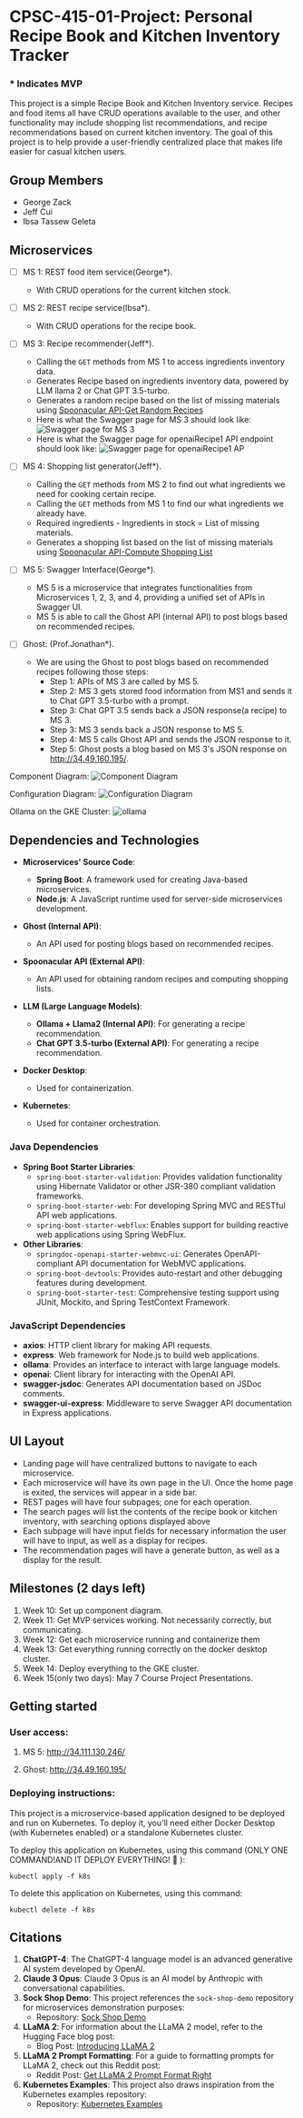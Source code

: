 # CPSC-415-01-Project: Personal Recipe Book and Kitchen Inventory Tracker
### * Indicates MVP

This project is a simple Recipe Book and Kitchen Inventory service. Recipes and food items all have CRUD operations available to the user, and other functionality may include shopping list recommendations, and recipe recommendations based on current kitchen inventory. The goal of this project is to help provide a user-friendly centralized place that makes life easier for casual kitchen users.

## Group Members
- George Zack
- Jeff Cui
- Ibsa Tassew Geleta

## Microservices

- [ ] MS 1: REST food item service(George*). 
    - With CRUD operations for the current kitchen stock.

- [ ] MS 2: REST recipe service(Ibsa*).
    - With CRUD operations for the recipe book.  

- [ ] MS 3: Recipe recommender(Jeff*).
    - Calling the `GET` methods from MS 1 to access ingredients inventory data.
    - Generates Recipe based on ingredients inventory data, powered by LLM llama 2 or Chat GPT 3.5-turbo.
    - Generates a random recipe based on the list of missing materials using [Spoonacular API-Get Random Recipes](https://spoonacular.com/food-api/docs#Get-Random-Recipes) 
    - Here is what the Swagger page for MS 3 should look like:
    ![Swagger page for MS 3](images/ms3.png) 
    - Here is what the Swagger page for openaiRecipe1 API endpoint should look like:
    ![Swagger page for openaiRecipe1 AP](images/openai.png) 

- [ ] MS 4: Shopping list generator(Jeff*).
    - Calling the `GET` methods from MS 2 to find out what ingredients we need for cooking certain recipe.
    - Calling the `GET` methods from MS 1 to find our what ingredients we already have.
    - Required ingredients - Ingredients in stock = List of missing materials. 
    - Generates a shopping list based on the list of missing materials using [Spoonacular API-Compute Shopping List](https://spoonacular.com/food-api/docs#Compute-Shopping-List)  

- [ ] MS 5: Swagger Interface(George*).  
    - MS 5 is a microservice that integrates functionalities from Microservices 1, 2, 3, and 4, providing a unified set of APIs in Swagger UI.  
    - MS 5 is able to call the Ghost API (internal API) to post blogs based on recommended recipes.  

- [ ] Ghost: (Prof.Jonathan*).
    - We are using the Ghost to post blogs based on recommended recipes following those steps:
        - Step 1: APIs of MS 3 are called by MS 5.
        - Step 2: MS 3 gets stored food information from MS1 and sends it to Chat GPT 3.5-turbo with a prompt.
        - Step 3: Chat GPT 3.5 sends back a JSON response(a recipe) to MS 3.
        - Step 3: MS 3 sends back a JSON response to MS 5.
        - Step 4: MS 5 calls Ghost API and sends the JSON response to it.
        - Step 5: Ghost posts a blog based on MS 3's JSON response on http://34.49.160.195/.



Component Diagram:
![Component Diagram](images/componentUML.png)  

Configuration Diagram:
![Configuration Diagram](images/configurationUML.png)  

Ollama on the GKE Cluster:
![ollama](images/ollama.png)

## Dependencies and Technologies

- **Microservices' Source Code**:
  - **Spring Boot**: A framework used for creating Java-based microservices.
  - **Node.js**: A JavaScript runtime used for server-side microservices development.

- **Ghost (Internal API)**:
  - An API used for posting blogs based on recommended recipes.

- **Spoonacular API (External API)**:
  - An API used for obtaining random recipes and computing shopping lists.


- **LLM (Large Language Models)**:
  - **Ollama + Llama2 (Internal API)**: For generating a recipe recommendation.
  - **Chat GPT 3.5-turbo (External API)**: For generating a recipe recommendation.

- **Docker Desktop**:
  - Used for containerization.

- **Kubernetes**:
  - Used for container orchestration.

### Java Dependencies
- **Spring Boot Starter Libraries**:
  - `spring-boot-starter-validation`: Provides validation functionality using Hibernate Validator or other JSR-380 compliant validation frameworks.
  - `spring-boot-starter-web`: For developing Spring MVC and RESTful API web applications.
  - `spring-boot-starter-webflux`: Enables support for building reactive web applications using Spring WebFlux.
- **Other Libraries**:
  - `springdoc-openapi-starter-webmvc-ui`: Generates OpenAPI-compliant API documentation for WebMVC applications.
  - `spring-boot-devtools`: Provides auto-restart and other debugging features during development.
  - `spring-boot-starter-test`: Comprehensive testing support using JUnit, Mockito, and Spring TestContext Framework.

### JavaScript Dependencies
- **axios**: HTTP client library for making API requests.
- **express**: Web framework for Node.js to build web applications.
- **ollama**: Provides an interface to interact with large language models.
- **openai**: Client library for interacting with the OpenAI API.
- **swagger-jsdoc**: Generates API documentation based on JSDoc comments.
- **swagger-ui-express**: Middleware to serve Swagger API documentation in Express applications.


## UI Layout
- Landing page will have centralized buttons to navigate to each microservice.
- Each microservice will have its own page in the UI. Once the home page is exited, the services will appear in a side bar.
- REST pages will have four subpages; one for each operation.
- The search pages will list the contents of the recipe book or kitchen inventory, with searching options displayed above
- Each subpage will have input fields for necessary information the user will have to input, as well as a display for recipes.
- The recommendation pages will have a generate button, as well as a display for the result.  

## Milestones (2 days left)
1. Week 10: Set up component diagram.
2. Week 11: Get MVP services working. Not necessarily correctly, but communicating.
3. Week 12: Get each microservice running and containerize them
4. Week 13: Get everything running correctly on the docker desktop cluster.
5. Week 14: Deploy everything to the GKE cluster. 
6. Week 15(only two days): May 7 Course Project Presentations.  

## Getting started
### User access: 
1. MS 5: http://34.111.130.246/  

2. Ghost: http://34.49.160.195/

### Deploying instructions:   
This project is a microservice-based application designed to be deployed and run on Kubernetes. To deploy it, you'll need either Docker Desktop (with Kubernetes enabled) or a standalone Kubernetes cluster.

To deploy this application on Kubernetes, using this command (ONLY ONE COMMAND!AND IT DEPLOY EVERYTHING! :rocket: ):
```
kubectl apply -f k8s 
```
To delete this application on Kubernetes, using this command:
```
kubectl delete -f k8s 
```

## Citations
1. **ChatGPT-4**: The ChatGPT-4 language model is an advanced generative AI system developed by OpenAI.
2. **Claude 3 Opus**: Claude 3 Opus is an AI model by Anthropic with conversational capabilities.
3. **Sock Shop Demo**: This project references the `sock-shop-demo` repository for microservices demonstration purposes:
   - Repository: [Sock Shop Demo](https://github.com/ocp-power-demos/sock-shop-demo)
4. **LLaMA 2**: For information about the LLaMA 2 model, refer to the Hugging Face blog post:
   - Blog Post: [Introducing LLaMA 2](https://huggingface.co/blog/llama2)
5. **LLaMA 2 Prompt Formatting**: For a guide to formatting prompts for LLaMA 2, check out this Reddit post:
   - Reddit Post: [Get LLaMA 2 Prompt Format Right](https://www.reddit.com/r/LocalLLaMA/comments/155po2p/get_llama_2_prompt_format_right/)
6. **Kubernetes Examples**: This project also draws inspiration from the Kubernetes examples repository:
   - Repository: [Kubernetes Examples](https://github.com/kubernetes/examples)